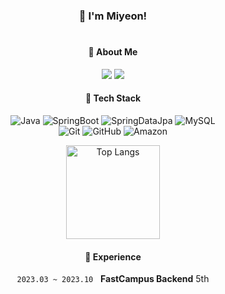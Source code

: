 <div align="center">
  
  <h3>👋 I'm Miyeon!</h3>
  
  #

  <h4>🌷 About Me</h4>
  
  <a href="mailto:leeyun92@naver.com" target="_blank"><img src="https://img.shields.io/badge/Mail-396CB2?style=flat-square&logo=maildotcom&logoColor=white"/></a>
  <a href="https://miyeonlee.tistory.com/" target="_blank"><img src="https://img.shields.io/badge/Blog-000000?style=flat-square&logo=tistory&logoColor=white"/></a>
  
  <h4>🌱 Tech Stack</h4>
  
  ![Java](https://img.shields.io/badge/Java-437291?style=flat-square&logo=openjdk&logoColor=white)
  ![SpringBoot](https://img.shields.io/badge/SpringBoot-6DB33F?style=flat-square&logo=springboot&logoColor=white)
  ![SpringDataJpa](https://img.shields.io/badge/Spring_Data_JPA-6DB33F?style=flat-square&logo=spring&logoColor=white)
  ![MySQL](https://img.shields.io/badge/MySQL-4479A1?style=flat-square&logo=mysql&logoColor=white)
  <br>
  ![Git](https://img.shields.io/badge/Git-F05032?style=flat-square&logo=Git&logoColor=white)
  ![GitHub](https://img.shields.io/badge/GitHub-181717?style=flat-square&logo=GitHub&logoColor=white)
  ![Amazon](https://img.shields.io/badge/Amazon_AWS-232F3E?style=flat-square&logo=amazonaws&logoColor=white)
  
  <img alt="Top Langs" height="150px" src="https://github-readme-stats.vercel.app/api/top-langs?username=miyounlee&layout=compact&langs_count=5&theme=rose_pine"/>
  
  <h4>🫧 Experience</h4>
  
  `2023.03 ~ 2023.10` &nbsp; **FastCampus Backend** 5th

</div>
